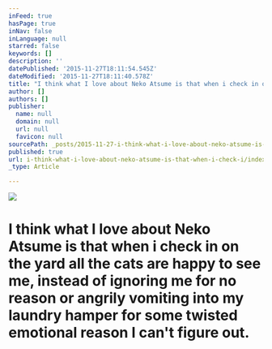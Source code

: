 ```yaml
---
inFeed: true
hasPage: true
inNav: false
inLanguage: null
starred: false
keywords: []
description: ''
datePublished: '2015-11-27T18:11:54.545Z'
dateModified: '2015-11-27T18:11:40.578Z'
title: "I think what I love about Neko Atsume is that when i check in on the yard all the cats are happy to see me, instead of ignoring me for no reason or angrily vomiting into my laundry hamper for some twisted emotional reason I can't figure out."
author: []
authors: []
publisher:
  name: null
  domain: null
  url: null
  favicon: null
sourcePath: _posts/2015-11-27-i-think-what-i-love-about-neko-atsume-is-that-when-i-check-i.md
published: true
url: i-think-what-i-love-about-neko-atsume-is-that-when-i-check-i/index.html
_type: Article

---
```

![](https://the-grid-user-content.s3-us-west-2.amazonaws.com/27ce0fb9-f863-42dd-9445-b78c5715eb25.PNG)

# I think what I love about Neko Atsume is that when i check in on the yard all the cats are happy to see me, instead of ignoring me for no reason or angrily vomiting into my laundry hamper for some twisted emotional reason I can't figure out.